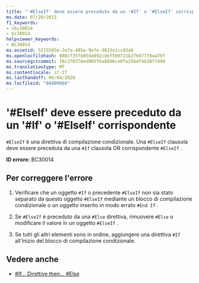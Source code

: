 ```yaml
---
title: "'#ElseIf' deve essere preceduto da un '#If' o '#ElseIf' corrispondente"
ms.date: 07/20/2015
f1_keywords:
- vbc30014
- bc30014
helpviewer_keywords:
- BC30014
ms.assetid: 5215585e-2efa-485a-9efe-9833a1cc83a0
ms.openlocfilehash: 808cf35fb05da092cdef560721b2f667778aa78f
ms.sourcegitcommit: f8c270376ed905f6a8896ce0fe25b4f4b38ff498
ms.translationtype: MT
ms.contentlocale: it-IT
ms.lasthandoff: 06/04/2020
ms.locfileid: "84409660"
---
```

# <a name="elseif-must-be-preceded-by-a-matching-if-or-elseif"></a>'#ElseIf' deve essere preceduto da un '#If' o '#ElseIf' corrispondente
`#ElseIf` è una direttiva di compilazione condizionale. Una `#ElseIf` clausola deve essere preceduta da una `#If` clausola OR corrispondente `#ElseIf` .  
  
 **ID errore:** BC30014  
  
## <a name="to-correct-this-error"></a>Per correggere l'errore  
  
1. Verificare che un oggetto `#If` o precedente `#ElseIf` non sia stato separato da questo oggetto `#ElseIf` mediante un blocco di compilazione condizionale o un oggetto inserito in modo errato `#End If` .  
  
2. Se `#ElseIf` è preceduto da una `#Else` direttiva, rimuovere `#Else` o modificare il valore in un oggetto `#ElseIf` .  
  
3. Se tutti gli altri elementi sono in ordine, aggiungere una direttiva `#If` all'inizio del blocco di compilazione condizionale.  
  
## <a name="see-also"></a>Vedere anche

- [#If... Direttive then... #Else](../directives/if-then-else-directives.md)
